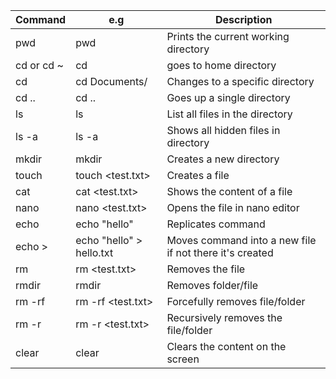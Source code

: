 |Command|e.g|Description|
|---|---|---|
|pwd|pwd|Prints the current working directory
|cd or cd ~|cd|goes to home directory|
|cd <directory name>|cd Documents/|Changes to a specific directory|
|cd ..|cd ..|Goes up a single directory|
|ls|ls|List all files in the directory|
|ls -a|ls -a|Shows all hidden files in directory|
|mkdir|mkdir <NewFolder>|Creates a new directory|
|touch|touch <test.txt>|Creates a file|
|cat|cat <test.txt>|Shows the content of a file|
|nano|nano <test.txt>|Opens the file in nano editor| 
|echo|echo "hello"|Replicates command|
|echo >|echo "hello" > hello.txt|Moves command into a new file if not there it's created|
|rm|rm <test.txt>|Removes the file|
|rmdir|rmdir <NewFolder>|Removes folder/file|
|rm -rf|rm -rf <test.txt>|Forcefully removes file/folder|
|rm -r|rm -r <test.txt>|Recursively removes the file/folder|
|clear|clear|Clears the content on the screen|
